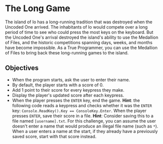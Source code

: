 # The Long Game

The island of Io has a long-running tradition that was destroyed when the Uncoded One arrived. The inhabitants of Io would compete over a long period of time to see who could press the most keys on the keyboard. But the Uncoded One's arrival destroyed the island's ability to use the Medallion of Files, and the historic competitions spanning days, weeks, and months have become impossible. As a True Programmer, you can use the Medallion of Files to bring back these long-running games to the island.

## Objectives

- When the program starts, ask the user to enter their name.
- By default, the player starts with a score of 0.
- Add 1 point to their score for every keypress they make.
- Display the player's updated score after each keypress.
- When the player presses the `ENTER` key, end the game. **Hint**: the following code reads a keypress and checks whether it was the `ENTER` key: `Console.ReadKey().Key == ConsoleKey.Enter`.
When the player presses `ENTER`, save their score in a file. **Hint**: Consider saving this to a file named `[username].txt`. For this challenge, you can assume the user doesn't enter a name that would produce an illegal file name (such as `*`).
When a user enters a name at the start, if they already have a previously saved score, start with that score instead.

